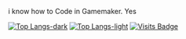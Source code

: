 i know how to   Code       in Gamemaker. Yes

[![Top Langs-dark](https://github-readme-statss-blue-nine.vercel.app/api/top-langs/?username=doeimospng&theme=github_dark#gh-dark-mode-only)](#gh-dark-mode-only)
[![Top Langs-light](https://github-readme-statss-blue-nine.vercel.app/api/top-langs/?username=doeimospng&theme=default#gh-light-mode-only)](#gh-light-mode-only)
[![Visits Badge](https://badges.pufler.dev/visits/doeimospng/doeimospng)](#)
<!---
doeimospng/doeimospng is a ✨ special ✨ repository because its `README.md` (this file) appears on your GitHub profile.
You can click the Preview link to take a look at your changes.
--->
